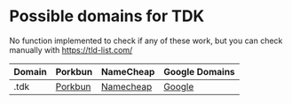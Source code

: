 # Possible domains for TDK

No function implemented to check if any of these work, but you can check manually with https://tld-list.com/

| Domain | Porkbun | NameCheap | Google Domains |
|---|---|---|---|
| .tdk | [Porkbun](https://porkbun.com/checkout/search?prb=e814663da1&tlds=&idnLanguage=&search=search&q=.tdk) | [Namecheap](https://www.namecheap.com/domains/registration/results/?domain=.tdk) | [Google](https://domains.google.com/registrar/search?searchTerm=.tdk) |
